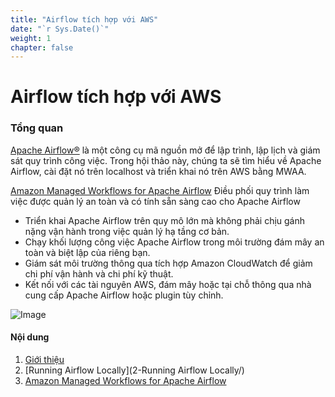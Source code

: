 ```yaml
---
title: "Airflow tích hợp với AWS"
date: "`r Sys.Date()`"
weight: 1
chapter: false
---
```


# Airflow tích hợp với AWS

### Tổng quan

[Apache Airflow®](https://airflow.apache.org/)  là một công cụ mã nguồn mở để lập trình, lập lịch và giám sát quy trình công việc. Trong hội
thảo này, chúng ta sẽ tìm hiểu về Apache Airflow, cài đặt nó trên localhost và triển khai nó trên AWS bằng MWAA.

[Amazon Managed Workflows for Apache Airflow](https://aws.amazon.com/vi/managed-workflows-for-apache-airflow/) Điều phối
quy trình làm việc được quản lý an toàn và có tính sẵn sàng cao cho Apache Airflow

- Triển khai Apache Airflow trên quy mô lớn mà không phải chịu gánh nặng vận hành trong việc quản lý hạ tầng cơ bản.
- Chạy khối lượng công việc Apache Airflow trong môi trường đám mây an toàn và biệt lập của riêng bạn.
- Giám sát môi trường thông qua tích hợp Amazon CloudWatch để giảm chi phí vận hành và chi phí kỹ thuật.
- Kết nối với các tài nguyên AWS, đám mây hoặc tại chỗ thông qua nhà cung cấp Apache Airflow hoặc plugin tùy chỉnh.

![Image](/repo_pmt_ws-fcj-003/images/001.png)

#### Nội dung

1. [Giới thiệu](1-Introduction/)
2. [Running Airflow Locally](2-Running Airflow Locally/)
3. [Amazon Managed Workflows for Apache Airflow](3-MWAA/)
